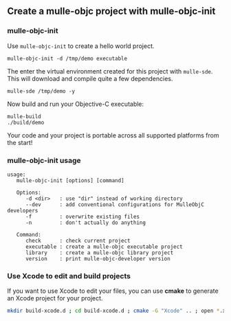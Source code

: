 [comment]: <> (DO NOT EDIT THIS FILE. EDIT THE TEMPLATE "templates/INIT.md.scion")
## Create a mulle-objc project with mulle-objc-init

### mulle-objc-init

Use `mulle-objc-init` to create a hello world project.


```
mulle-objc-init -d /tmp/demo executable
```

The enter the virtual environment created for this project with `mulle-sde`.
This will download and compile quite a few dependencies.

```
mulle-sde /tmp/demo -y
```

Now build and run your Objective-C executable:

```
mulle-build
./build/demo
```

Your code and your project is portable across all supported
platforms from the start!


### mulle-objc-init usage

```
usage:
   mulle-objc-init [options] [command]

   Options:
      -d <dir>   : use "dir" instead of working directory
      --dev      : add conventional configurations for MulleObjC developers
      -f         : overwrite existing files
      -n         : don't actually do anything

   Command:
      check      : check current project
      executable : create a mulle-objc executable project
      library    : create a mulle-objc library project
      version    : print mulle-objc-developer version
```

### Use Xcode to edit and build projects

If you want to use Xcode to edit your files, you can use **cmake** to generate
an Xcode project for your project.

```bash
mkdir build-xcode.d ; cd build-xcode.d ; cmake -G "Xcode" .. ; open *.xcodeproj
```

